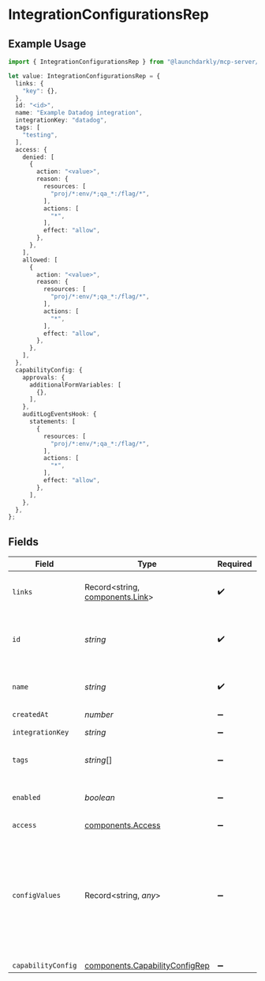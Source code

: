 # IntegrationConfigurationsRep

## Example Usage

```typescript
import { IntegrationConfigurationsRep } from "@launchdarkly/mcp-server/models/components";

let value: IntegrationConfigurationsRep = {
  links: {
    "key": {},
  },
  id: "<id>",
  name: "Example Datadog integration",
  integrationKey: "datadog",
  tags: [
    "testing",
  ],
  access: {
    denied: [
      {
        action: "<value>",
        reason: {
          resources: [
            "proj/*:env/*;qa_*:/flag/*",
          ],
          actions: [
            "*",
          ],
          effect: "allow",
        },
      },
    ],
    allowed: [
      {
        action: "<value>",
        reason: {
          resources: [
            "proj/*:env/*;qa_*:/flag/*",
          ],
          actions: [
            "*",
          ],
          effect: "allow",
        },
      },
    ],
  },
  capabilityConfig: {
    approvals: {
      additionalFormVariables: [
        {},
      ],
    },
    auditLogEventsHook: {
      statements: [
        {
          resources: [
            "proj/*:env/*;qa_*:/flag/*",
          ],
          actions: [
            "*",
          ],
          effect: "allow",
        },
      ],
    },
  },
};
```

## Fields

| Field                                                                                                                                                                                                   | Type                                                                                                                                                                                                    | Required                                                                                                                                                                                                | Description                                                                                                                                                                                             | Example                                                                                                                                                                                                 |
| ------------------------------------------------------------------------------------------------------------------------------------------------------------------------------------------------------- | ------------------------------------------------------------------------------------------------------------------------------------------------------------------------------------------------------- | ------------------------------------------------------------------------------------------------------------------------------------------------------------------------------------------------------- | ------------------------------------------------------------------------------------------------------------------------------------------------------------------------------------------------------- | ------------------------------------------------------------------------------------------------------------------------------------------------------------------------------------------------------- |
| `links`                                                                                                                                                                                                 | Record<string, [components.Link](../../models/components/link.md)>                                                                                                                                      | :heavy_check_mark:                                                                                                                                                                                      | The location and content type of related resources                                                                                                                                                      |                                                                                                                                                                                                         |
| `id`                                                                                                                                                                                                    | *string*                                                                                                                                                                                                | :heavy_check_mark:                                                                                                                                                                                      | The unique identifier for this integration configuration                                                                                                                                                |                                                                                                                                                                                                         |
| `name`                                                                                                                                                                                                  | *string*                                                                                                                                                                                                | :heavy_check_mark:                                                                                                                                                                                      | A human-friendly name for the integration                                                                                                                                                               | Example Datadog integration                                                                                                                                                                             |
| `createdAt`                                                                                                                                                                                             | *number*                                                                                                                                                                                                | :heavy_minus_sign:                                                                                                                                                                                      | N/A                                                                                                                                                                                                     |                                                                                                                                                                                                         |
| `integrationKey`                                                                                                                                                                                        | *string*                                                                                                                                                                                                | :heavy_minus_sign:                                                                                                                                                                                      | The type of integration                                                                                                                                                                                 | datadog                                                                                                                                                                                                 |
| `tags`                                                                                                                                                                                                  | *string*[]                                                                                                                                                                                              | :heavy_minus_sign:                                                                                                                                                                                      | An array of tags for this integration                                                                                                                                                                   | [<br/>"testing"<br/>]                                                                                                                                                                                   |
| `enabled`                                                                                                                                                                                               | *boolean*                                                                                                                                                                                               | :heavy_minus_sign:                                                                                                                                                                                      | Whether the integration is currently active                                                                                                                                                             |                                                                                                                                                                                                         |
| `access`                                                                                                                                                                                                | [components.Access](../../models/components/access.md)                                                                                                                                                  | :heavy_minus_sign:                                                                                                                                                                                      | N/A                                                                                                                                                                                                     |                                                                                                                                                                                                         |
| `configValues`                                                                                                                                                                                          | Record<string, *any*>                                                                                                                                                                                   | :heavy_minus_sign:                                                                                                                                                                                      | Details on configuration for an integration of this type. Refer to the <code>formVariables</code> field in the corresponding <code>manifest.json</code> for a full list of fields for each integration. |                                                                                                                                                                                                         |
| `capabilityConfig`                                                                                                                                                                                      | [components.CapabilityConfigRep](../../models/components/capabilityconfigrep.md)                                                                                                                        | :heavy_minus_sign:                                                                                                                                                                                      | N/A                                                                                                                                                                                                     |                                                                                                                                                                                                         |